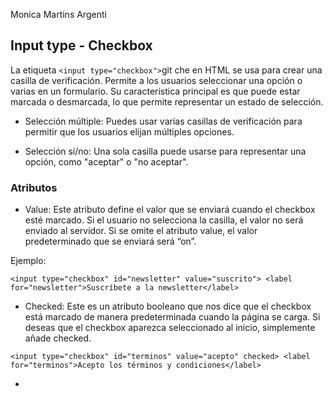Monica Martins Argenti

## Input type - Checkbox

La etiqueta `<input type="checkbox">`git che en HTML se usa para crear una casilla de verificación. Permite a los usuarios seleccionar una opción o varias en un formulario. Su característica principal es que puede estar marcada o desmarcada, lo que permite representar un estado de selección.

- Selección múltiple: Puedes usar varias casillas de verificación para permitir que los usuarios elijan múltiples opciones.

- Selección sí/no: Una sola casilla puede usarse para representar una opción, como "aceptar" o "no aceptar".

### Atributos

- Value: Este atributo define el valor que se enviará cuando el checkbox esté marcado. Si el usuario no selecciona la casilla, el valor no será enviado al servidor. Si se omite el atributo value, el valor predeterminado que se enviará será “on”.

Ejemplo:

`<input type="checkbox" id="newsletter" value="suscrito">
<label for="newsletter">Suscríbete a la newsletter</label>`

- Checked: Este es un atributo booleano que nos dice que el checkbox está marcado de manera predeterminada cuando la página se carga. Si deseas que el checkbox aparezca seleccionado al inicio, simplemente añade checked.

`<input type="checkbox" id="terminos" value="acepto" checked>
<label for="terminos">Acepto los términos y condiciones</label>`

-